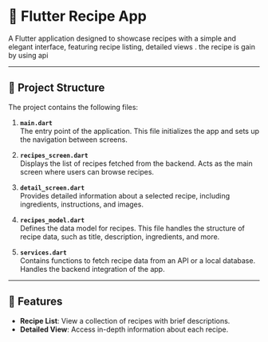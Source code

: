 # 📱 Flutter Recipe App

A Flutter application designed to showcase recipes with a simple and elegant interface, featuring recipe listing, detailed views . the recipe is gain by using api 

---

## 📂 Project Structure

The project contains the following files:

1. **`main.dart`**  
   The entry point of the application. This file initializes the app and sets up the navigation between screens.

2. **`recipes_screen.dart`**  
   Displays the list of recipes fetched from the backend. Acts as the main screen where users can browse recipes.

3. **`detail_screen.dart`**  
   Provides detailed information about a selected recipe, including ingredients, instructions, and images.

4. **`recipes_model.dart`**  
   Defines the data model for recipes. This file handles the structure of recipe data, such as title, description, ingredients, and more.

5. **`services.dart`**  
   Contains functions to fetch recipe data from an API or a local database. Handles the backend integration of the app.

---

## 🚀 Features

- **Recipe List**: View a collection of recipes with brief descriptions.
- **Detailed View**: Access in-depth information about each recipe.
